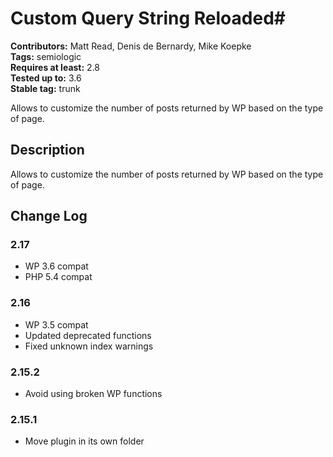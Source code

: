 # Custom Query String Reloaded#
**Contributors:** Matt Read, Denis de Bernardy, Mike Koepke  
**Tags:** semiologic  
**Requires at least:** 2.8  
**Tested up to:** 3.6  
**Stable tag:** trunk  

Allows to customize the number of posts returned by WP based on the type of page.


## Description ##

Allows to customize the number of posts returned by WP based on the type of page.


## Change Log ##

### 2.17 ###

- WP 3.6 compat
- PHP 5.4 compat

### 2.16 ###

- WP 3.5 compat
- Updated deprecated functions
- Fixed unknown index warnings

### 2.15.2 ###

- Avoid using broken WP functions

### 2.15.1 ###

- Move plugin in its own folder